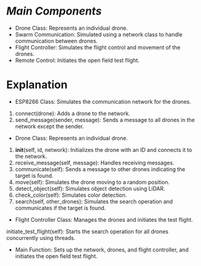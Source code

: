 # ***Main Components***
- Drone Class: Represents an individual drone.
- Swarm Communication: Simulated using a network class to handle communication between drones.
- Flight Controller: Simulates the flight control and movement of the drones.
- Remote Control: Initiates the open field test flight.

# Explanation

- ESP8266 Class: Simulates the communication network for the drones.

1. connect(drone): Adds a drone to the network.
2. send_message(sender, message): Sends a message to all drones in the network except the sender.

- Drone Class: Represents an individual drone.

1. __init__(self, id, network): Initializes the drone with an ID and connects it to the network.
2. receive_message(self, message): Handles receiving messages.
3. communicate(self): Sends a message to other drones indicating the target is found.
4. move(self): Simulates the drone moving to a random position.
5. detect_object(self): Simulates object detection using LiDAR.
6. check_color(self): Simulates color detection.
7. search(self, other_drones): Simulates the search operation and communicates if the target is found.

- Flight Controller Class: Manages the drones and initiates the test flight.

initiate_test_flight(self): Starts the search operation for all drones concurrently using threads.

- Main Function: Sets up the network, drones, and flight controller, and initiates the open field test flight.
